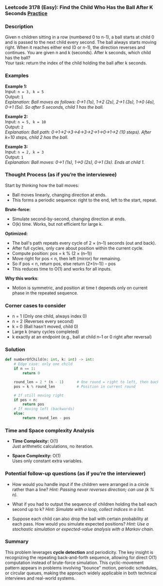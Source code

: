 ### Leetcode 3178 (Easy): Find the Child Who Has the Ball After K Seconds [Practice](https://leetcode.com/problems/find-the-child-who-has-the-ball-after-k-seconds)

### Description  
Given n children sitting in a row (numbered 0 to n-1), a ball starts at child 0 and is passed to the next child every second. The ball always starts moving right. When it reaches either end (0 or n-1), the direction reverses and continues. You are given n and k (seconds). After k seconds, which child has the ball?  
Your task: return the index of the child holding the ball after k seconds.

### Examples  

**Example 1:**  
Input: `n = 3, k = 5`  
Output: `1`  
*Explanation: Ball moves as follows: 0→1 (1s), 1→2 (2s), 2→1 (3s), 1→0 (4s), 0→1 (5s). So after 5 seconds, child 1 has the ball.*

**Example 2:**  
Input: `n = 5, k = 10`  
Output: `2`  
*Explanation: Ball path: 0→1→2→3→4→3→2→1→0→1→2 (10 steps). After k=10 steps, child 2 has the ball.*

**Example 3:**  
Input: `n = 2, k = 3`  
Output: `1`  
*Explanation: Ball moves: 0→1 (1s), 1→0 (2s), 0→1 (3s). Ends at child 1.*

### Thought Process (as if you’re the interviewee)  
Start by thinking how the ball moves:
- Ball moves linearly, changing direction at ends.
- This forms a periodic sequence: right to the end, left to the start, repeat.

**Brute-force:**  
- Simulate second-by-second, changing direction at ends.
- O(k) time. Works, but not efficient for large k.

**Optimized:**  
- The ball's path repeats every cycle of 2 × (n–1) seconds (out and back).
- After full cycles, only care about position within the current cycle.
- Compute position: pos = k % (2 × (n–1))
- Move right for pos < n, then left (mirror) for remaining.
- So if pos < n, return pos, else return (2×(n–1)) – pos
- This reduces time to O(1) and works for all inputs.

**Why this works**:  
- Motion is symmetric, and position at time t depends only on current phase in the repeated sequence.

### Corner cases to consider  
- n = 1 (Only one child, always index 0)
- n = 2 (Reverses every second)
- k = 0 (Ball hasn't moved, child 0)
- Large k (many cycles completed)
- k exactly at an endpoint (e.g., ball at child n–1 or 0 right after reversal)

### Solution

```python
def numberOfChild(n: int, k: int) -> int:
    # Edge case: only one child
    if n == 1:
        return 0

    round_len = 2 * (n - 1)      # One round = right to left, then back
    pos = k % round_len          # Position in current round

    # If still moving right
    if pos < n:
        return pos
    # If moving left (backwards)
    else:
        return round_len - pos
```

### Time and Space complexity Analysis  

- **Time Complexity:** O(1)  
  Just arithmetic calculations, no iteration.

- **Space Complexity:** O(1)  
  Uses only constant extra variables.

### Potential follow-up questions (as if you’re the interviewer)  

- How would you handle input if the children were arranged in a circle rather than a line?
  *Hint: Passing never reverses direction; can use (k % n).*

- What if you had to output the sequence of children holding the ball each second up to k?
  *Hint: Simulate with a loop, collect indices in a list.*

- Suppose each child can also drop the ball with certain probability at each pass. How would you simulate expected positions?
  *Hint: Use a stochastic simulation or expected-value analysis with a Markov chain.*

### Summary
This problem leverages **cycle detection** and periodicity. The key insight is recognizing the repeating back-and-forth sequence, allowing for direct O(1) computation instead of brute-force simulation. This cyclic-movement pattern appears in problems involving "bounce" motion, periodic schedules, or circular queues, making the approach widely applicable in both technical interviews and real-world systems.